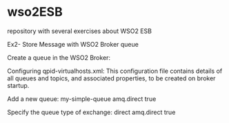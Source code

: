 # wso2ESB
repository with several exercises about WSO2 ESB


Ex2- Store Message with WSO2 Broker queue

Create a queue in the WSO2 Broker: 

Configuring qpid-virtualhosts.xml:
This configuration file contains details of all queues and topics, and associated properties, to be created on broker startup. 

Add a new queue:
<queue>
  <name>my-simple-queue</name>
	<my-simple-queue>
	<exchange>amq.direct</exchange>
	<durable>true</durable>
	</my-simple-queue>
</queue>

Specify the queue type of exchange:
<exchange>
  <type>direct</type>
	<name>amq.direct</name>
	<durable>true</durable>
</exchange>
